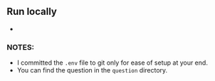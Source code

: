 
## Run locally
- 

### NOTES:
- I committed the `.env` file to git only for ease of setup at your end.
- You can find the question in the `question` directory.
